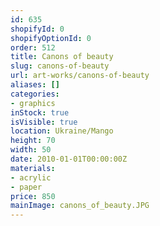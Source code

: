 ```yaml
---
id: 635
shopifyId: 0
shopifyOptionId: 0
order: 512
title: Canons of beauty
slug: canons-of-beauty
url: art-works/canons-of-beauty
aliases: []
categories:
- graphics
inStock: true
isVisible: true
location: Ukraine/Mango
height: 70
width: 50
date: 2010-01-01T00:00:00Z
materials:
- acrylic
- paper
price: 850
mainImage: canons_of_beauty.JPG
---
```

